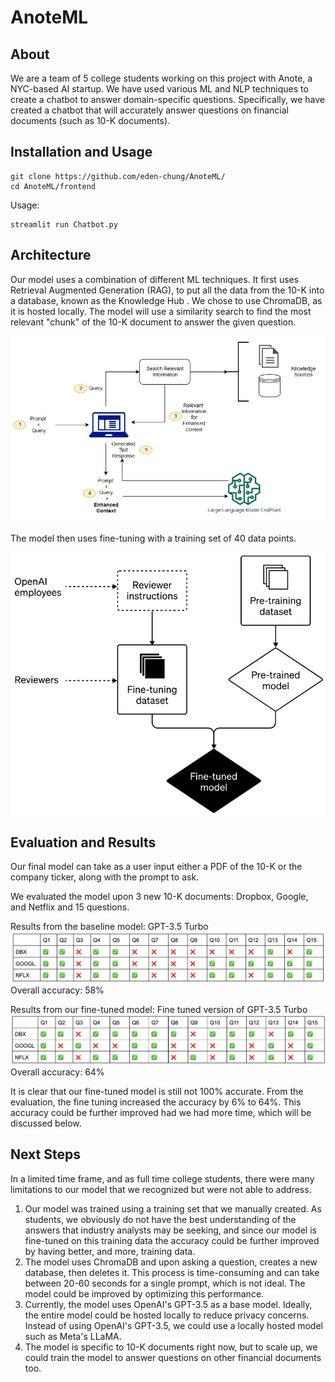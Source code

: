 # AnoteML
## About
We are a team of 5 college students working on this project with Anote, a NYC-based AI startup. We have used various ML and NLP techniques to create a chatbot to answer domain-specific questions. Specifically, we have created a chatbot that will accurately answer questions on financial documents (such as 10-K documents).


## Installation and Usage
```
git clone https://github.com/eden-chung/AnoteML/
cd AnoteML/frontend
```
Usage:
```
streamlit run Chatbot.py
```
## Architecture

Our model uses a combination of different ML techniques. It first uses Retrieval Augmented Generation (RAG), to put all the data from the 10-K into a database, known as the Knowledge Hub
. We chose to use ChromaDB, as it is hosted locally. The model will use a similarity search to find the most relevant "chunk" of the 10-K document to answer the given question.

<img src="Images/RAG.png">

The model then uses fine-tuning with a training set of 40 data points.

<img src="Images/fine_tuning_diagram.png">


## Evaluation and Results
Our final model can take as a user input either a PDF of the 10-K or the company ticker, along with the prompt to ask. 

We evaluated the model upon 3 new 10-K documents: Dropbox, Google, and Netflix and 15 questions.

Results from the baseline model: GPT-3.5 Turbo
<img src="Images/gpt_eval.png">
Overall accuracy: 58%

Results from our fine-tuned model: Fine tuned version of GPT-3.5 Turbo
<img src="Images/finetuned_eval.png">
Overall accuracy: 64%

It is clear that our fine-tuned model is still not 100% accurate. From the evaluation, the fine tuning increased the accuracy by 6% to 64%. This accuracy could be further improved had we had more time, which will be discussed below.



## Next Steps
In a limited time frame, and as full time college students, there were many limitations to our model that we recognized but were not able to address.

1. Our model was trained using a training set that we manually created. As students, we obviously do not have the best understanding of the answers that industry analysts may be seeking, and since our model is fine-tuned on this training data the accuracy could be further improved by having better, and more, training data.
2. The model uses ChromaDB and upon asking a question, creates a new database, then deletes it. This process is time-consuming and can take between 20-60 seconds for a single prompt, which is not ideal. The model could be improved by optimizing this performance.
3. Currently, the model uses OpenAI's GPT-3.5 as a base model. Ideally, the entire model could be hosted locally to reduce privacy concerns. Instead of using OpenAI's GPT-3.5, we could use a locally hosted model such as Meta's LLaMA.
4. The model is specific to 10-K documents right now, but to scale up, we could train the model to answer questions on other financial documents too. 


